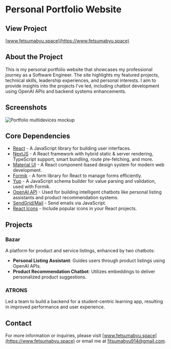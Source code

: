 # Personal Portfolio Website

## View Project

[www.fetsumabyu.space](https://www.fetsumabyu.space)

## About the Project

This is my personal portfolio website that showcases my professional journey as a Software Engineer. The site highlights my featured projects, technical skills, leadership experiences, and personal interests. I aim to provide insights into the projects I've led, including chatbot development using OpenAI APIs and backend systems enhancements.

## Screenshots

![Portfolio multidevices mockup](https://user-images.githubusercontent.com/4708484/135478774-68358e78-a50c-4cc4-8e84-29874ed549ac.png)

## Core Dependencies

- [React](https://reactjs.org/) - A JavaScript library for building user interfaces.
- [NextJS](https://nextjs.org/) - A React framework with hybrid static & server rendering, TypeScript support, smart bundling, route pre-fetching, and more.
- [Material UI](https://mui.com/) - A React component-based design system for modern web development.
- [Formik](https://www.npmjs.com/package/formik) - A form library for React to manage forms efficiently.
- [Yup](https://www.npmjs.com/package/yup) - A JavaScript schema builder for value parsing and validation, used with Formik.
- [OpenAI API](https://beta.openai.com/docs/) - Used for building intelligent chatbots like personal listing assistants and product recommendation systems.
- [SendGrid/Mail](https://www.npmjs.com/package/@sendgrid/mail) - Send emails via JavaScript.
- [React Icons](https://www.npmjs.com/package/react-icons) - Include popular icons in your React projects.

## Projects

### Bazar
A platform for product and service listings, enhanced by two chatbots:
- **Personal Listing Assistant**: Guides users through product listings using OpenAI APIs.
- **Product Recommendation Chatbot**: Utilizes embeddings to deliver personalized product suggestions.

### ATRONS
Led a team to build a backend for a student-centric learning app, resulting in improved performance and user experience.

## Contact

For more information or inquiries, please visit [www.fetsumabyu.space](https://www.fetsumabyu.space) or email me at fitsumabyu914@gmail.com.
